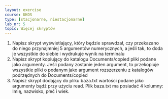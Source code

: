 ```yaml
---
layout: exercise
course: UKOS
type: [stacjonarne, niestacjonarne]
lab_nr: 5
topic: Więcej skryptów
---
```

1. Napisz skrypt wyświetlający, który będzie sprawdzał, czy przekazano do niego przynajmniej 5
argumentów numerycznych, a jeśli tak, to doda je wszystkie do siebie i wydrukuje wynik na
terminalu
2. Napisz skrypt kopiujący do katalogu Documents/copied pliki podane jako argumenty. Jeśli
podany zostanie jeden argument, to przekopiuje wszystkie pliki o podanym jako argument
rozszerzeniu z katalogów podrzędnych do Documents/copied
3. Napisz skrypt dodający do pliku baza.txt wartości podane jako argumenty bądź przy użyciu
read. Plik baza.txt ma posiadać 4 kolumny: Imię, nazwisko, płeć i wiek.
